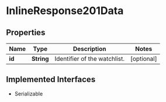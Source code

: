 

# InlineResponse201Data


## Properties

Name | Type | Description | Notes
------------ | ------------- | ------------- | -------------
**id** | **String** | Identifier of the watchlist. |  [optional]


## Implemented Interfaces

* Serializable


